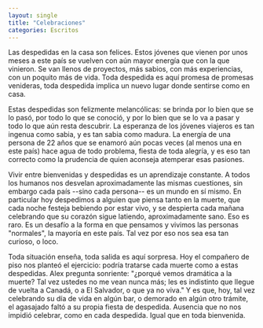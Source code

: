```yaml
---
layout: single
title: "Celebraciones"
categories: Escritos
---
```


Las despedidas en la casa son felices. Estos jóvenes que vienen por unos meses
a este país se vuelven con aún mayor energía que con la que vinieron. Se van
llenos de proyectos, más sabios, con más experiencias, con un poquito más de
vida. Toda despedida es aquí promesa de promesas venideras, toda despedida
implica un nuevo lugar donde sentirse como en casa.

Estas despedidas son felizmente melancólicas: se brinda por lo bien que se lo
pasó, por todo lo que se conoció, y por lo bien que se lo va a pasar y todo lo
que aún resta descubrir. La esperanza de los jóvenes viajeros es tan ingenua
como sabia, y es tan sabia como madura. La energía de una persona de 22 años
que se enamoró aún pocas veces (al menos una en este país) hace agua de todo
problema, fiesta de toda alegría, y es eso tan correcto como la prudencia de
quien aconseja atemperar esas pasiones.

Vivir entre bienvenidas y despedidas es un aprendizaje constante. A todos los
humanos nos desvelan aproximadamente las mismas cuestiones, sin embargo cada
país --sino cada persona-- es un mundo en sí mismo. En particular hoy
despedimos a alguien que piensa tanto en la muerte, que cada noche festeja
bebiendo por estar vivo, y se despierta cada mañana celebrando que su corazón
sigue latiendo, aproximadamente sano. Eso es raro. Es un desafío a la forma en
que pensamos y vivimos las personas "normales", la mayoría en este país. Tal
vez por eso nos sea esa tan curioso, o loco.

Toda situación enseña, toda salida es aquí sorpresa. Hoy el compañero de piso
nos planteó el ejercicio: podría tratarse cada muerte como a estas despedidas.
Alex pregunta sonriente: "¿porqué vemos dramática a la muerte? Tal vez ustedes
no me vean nunca más; les es indistinto que llegue de vuelta a Canadá, o a El
Salvador, o que ya no viva." Y es que, hoy, tal vez celebrando su día de vida
en algún bar, o demorado en algún otro trámite, el agasajado faltó a su propia
fiesta de despedida. Ausencia que no nos impidió celebrar, como en cada
despedida. Igual que en toda bienvenida.
